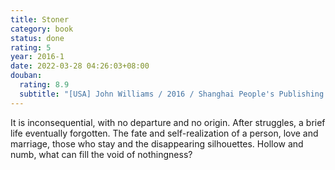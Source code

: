 ```yaml
---
title: Stoner
category: book
status: done
rating: 5
year: 2016-1
date: 2022-03-28 04:26:03+08:00
douban:
  rating: 8.9
  subtitle: "[USA] John Williams / 2016 / Shanghai People's Publishing House"
---
```


It is inconsequential, with no departure and no origin. After struggles, a brief life eventually forgotten. The fate and self-realization of a person, love and marriage, those who stay and the disappearing silhouettes. Hollow and numb, what can fill the void of nothingness?
